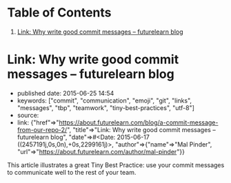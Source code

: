 
# Table of Contents

1.  [Link: Why write good commit messages &#x2013; futurelearn blog](#link-why-write-good-commit-messages-futurelearn-blog)


<a id="link-why-write-good-commit-messages-futurelearn-blog"></a>

# Link: Why write good commit messages &#x2013; futurelearn blog

-   published date: 2015-06-25 14:54
-   keywords: ["commit", "communication", "emoji", "git", "links", "messages", "tbp", "teamwork", "tiny-best-practices", "utf-8"]
-   source:
-   link: {"href"=>"<https://about.futurelearn.com/blog/a-commit-message-from-our-repo-2/>", "title"=>"Link: Why write good commit messages &#x2013; futurelearn blog", "date"=>#<Date: 2015-06-17 ((2457191j,0s,0n),+0s,2299161j)>, "author"=>{"name"=>"Mal Pinder", "url"=>"<https://about.futurelearn.com/author/mal-pinder>"}}

This article illustrates a great Tiny Best Practice: use your commit messages to communicate well to the rest of your team.

